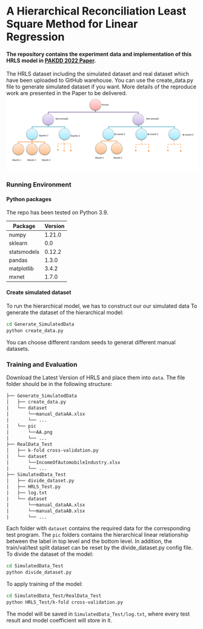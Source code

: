 # A Hierarchical Reconciliation Least Square Method for Linear Regression

#### The repository contains the experiment data and implementation of this HRLS model in [PAKDD 2022 Paper](http://pakdd.net/). 
The HRLS dataset including the simulated dataset and real dataset which have been uploaded to GitHub warehouse. You can use the create_data.py file to generate simulated dataset if you want. More details of the reproduce work are presented in the Paper to be delivered.
![](fig2.png)

### Running Environment
#### Python packages
The repo has been tested on Python 3.9.

|  Package   | Version  |
|  ----  | ----  |
|numpy|1.21.0|
|sklearn|0.0|
|statsmodels|0.12.2|
|pandas|1.3.0|
|matplotlib|3.4.2|
|mxnet|1.7.0|




#### Create simulated  dataset
To run the hierarchical model, we  has to construct our our simulated data
To generate the dataset of the hierarchical  model:
```bash
cd Generate_SimulatedData
python create_data.py
```
You can choose different random seeds to generat different manual datasets.



### Training and Evaluation 
Download the Latest Version of HRLS and place them into `data`. The file folder should be in the following structure:
```
├── Generate_SimulatedData
│   ├── create_data.py
|   └── dataset
|       └──manual_dataAA.xlsx
|       └── ...
|   └── pic
|       └──AA.png
|       └── ...
├── RealData_Test
│   ├── k-fold cross-validation.py
|   └── dataset
|       └──IncomeOfAutomobileIndustry.xlsx
|       └── ...
├── SimulatedData_Test
│   ├── divide_dataset.py
|   ├── HRLS_Test.py
|   ├── log.txt
|   └── dataset
|       └──manual_dataAA.xlsx
|       └──manual_dataAB.xlsx
|       └── ...
```
Each folder with `dataset` contains the required data for the corresponding test program. The `pic` folders contains the hierarchical linear relationship between the label in top level and the bottom level.  In addition, the train/val/test split dataset  can be reset by the divide_dataset.py config file.
To divide the dataset of the model:
```bash
cd SimulatedData_Test
python divide_dataset.py
```

To apply training of the model:
```bash
cd SimulatedData_Test/RealData_Test
python HRLS_Test/k-fold cross-validation.py 
```
The model will be saved in `SimulatedData_Test/log.txt`, where every test result and model coefficient will store in it.

